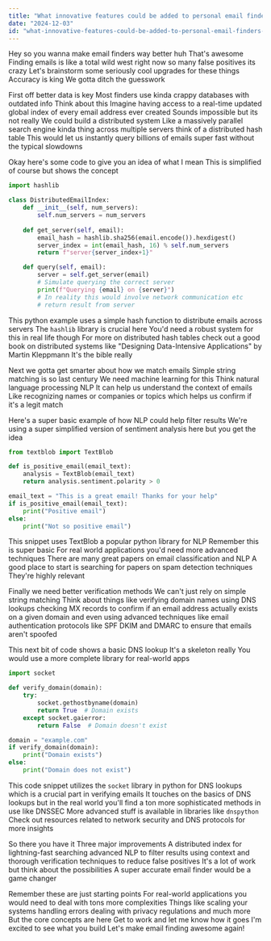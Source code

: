 ```yaml
---
title: "What innovative features could be added to personal email finders to improve accuracy and reduce false positives?"
date: "2024-12-03"
id: "what-innovative-features-could-be-added-to-personal-email-finders-to-improve-accuracy-and-reduce-false-positives"
---
```


Hey so you wanna make email finders way better huh  That's awesome  Finding emails is like a total wild west right now so many false positives its crazy  Let's brainstorm some seriously cool upgrades for these things  Accuracy is king  We gotta ditch the guesswork


First off better data is key  Most finders use kinda crappy databases with outdated info  Think about this  Imagine having access to a real-time updated global index of every email address ever created  Sounds impossible but its not really  We could build a distributed system  Like a massively parallel search engine kinda thing across multiple servers think of a distributed hash table  This would let us instantly query billions of emails super fast without the typical slowdowns


Okay here's some code to give you an idea of what I mean  This is simplified of course but shows the concept


```python
import hashlib

class DistributedEmailIndex:
    def __init__(self, num_servers):
        self.num_servers = num_servers
    
    def get_server(self, email):
        email_hash = hashlib.sha256(email.encode()).hexdigest()
        server_index = int(email_hash, 16) % self.num_servers
        return f"server{server_index+1}"

    def query(self, email):
        server = self.get_server(email)
        # Simulate querying the correct server
        print(f"Querying {email} on {server}")
        # In reality this would involve network communication etc
        # return result from server
```

This python example uses a simple hash function to distribute emails across servers   The `hashlib` library is crucial here  You'd need a robust system for this in real life though  For more on distributed hash tables check out a good book on distributed systems like "Designing Data-Intensive Applications" by Martin Kleppmann  It's the bible really


Next we gotta get smarter about how we match emails  Simple string matching is so last century  We need machine learning for this  Think natural language processing NLP  It can help us understand the context of emails  Like recognizing names or companies or topics which helps us confirm if it's a legit match


Here's a super basic example of how NLP could help filter results  We're using a super simplified version of sentiment analysis here but you get the idea


```python
from textblob import TextBlob

def is_positive_email(email_text):
    analysis = TextBlob(email_text)
    return analysis.sentiment.polarity > 0

email_text = "This is a great email! Thanks for your help"
if is_positive_email(email_text):
    print("Positive email")
else:
    print("Not so positive email")
```

This snippet uses TextBlob a popular python library for NLP  Remember this is super basic  For real world applications you'd need more advanced techniques  There are many great papers on  email classification and NLP  A good place to start is searching for papers on spam detection techniques  They're highly relevant


Finally we need better verification methods  We can't just rely on simple string matching  Think about things like verifying domain names using DNS lookups  checking MX records to confirm if an email address actually exists on a given domain  and even using advanced techniques like email authentication protocols like SPF DKIM and DMARC to ensure that emails aren't spoofed


This next bit of code shows a basic DNS lookup  It's a skeleton really  You would use a more complete library for real-world apps


```python
import socket

def verify_domain(domain):
    try:
        socket.gethostbyname(domain)
        return True  # Domain exists
    except socket.gaierror:
        return False  # Domain doesn't exist

domain = "example.com"
if verify_domain(domain):
    print("Domain exists")
else:
    print("Domain does not exist")
```

This code snippet utilizes the `socket` library in python for DNS lookups which is a crucial part in verifying emails  It touches on the basics of DNS lookups but in the real world you'll find a ton more sophisticated methods in use like DNSSEC  More advanced stuff is available in libraries like `dnspython`  Check out resources related to network security and DNS protocols for more insights


So there you have it  Three major improvements  A distributed index for lightning-fast searching advanced NLP to filter results using context and thorough verification techniques to reduce false positives  It's a lot of work but think about the possibilities  A super accurate email finder would be a game changer  


Remember these are just starting points  For real-world applications you would need to deal with tons more complexities  Things like scaling your systems handling errors dealing with privacy regulations and much more  But the core concepts are here  Get to work and let me know how it goes  I'm excited to see what you build  Let's make email finding awesome again!
